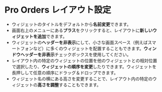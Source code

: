 # **Pro Orders レイアウト設定**

- ウィジェットのタイトルをデフォルトから**名前変更**できます。
- 画面右上のメニューにある**プラス**をクリックすると、レイアウトに**新しいウィジェットを追加**できます。
- ウィジェットの**ヘッダーを非表示**にして、小さな画面スペース（例えばスマートフォンなど）に多くのウィジェットを配置することもできます。**ウィンドウヘッダーを非表示**チェックボックスを使用してください。
- レイアウト内の特定のウィジェットの位置を他のウィジェットとの相対位置で選択したり、**ウィジェットの順序を変更**したりできます。ウィジェットを長押しして任意の順序にドラッグ＆ドロップできます。
- ウィジェット名の横にある高さを変更することで、レイアウト内の特定のウィジェットの**高さを調整**することもできます。

